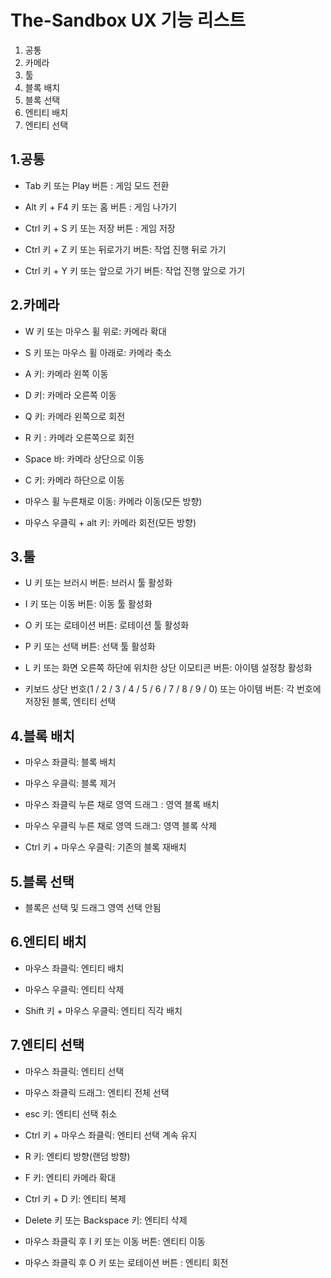 # The-Sandbox UX 기능 리스트

1. 공통
2. 카메라
3. 툴
4. 블록 배치
5. 블록 선택
6. 엔티티 배치
7. 엔티티 선택

## 1.공통

- Tab 키 또는 Play 버튼 : 게임 모드 전환

- Alt 키 + F4 키 또는 홈 버튼 : 게임 나가기

- Ctrl 키 + S 키 또는 저장 버튼 : 게임 저장

- Ctrl 키 + Z 키 또는 뒤로가기 버튼: 작업 진행 뒤로 가기

- Ctrl 키 + Y 키 또는 앞으로 가기 버튼: 작업 진행 앞으로 가기

## 2.카메라

- W 키 또는 마우스 휠 위로: 카메라 확대

- S 키 또는 마우스 휠 아래로: 카메라 축소

- A 키: 카메라 왼쪽 이동

- D 키: 카메라 오른쪽 이동

- Q 키: 카메라 왼쪽으로 회전

- R 키 : 카메라 오른쪽으로 회전

- Space 바: 카메라 상단으로 이동

- C 키: 카메라 하단으로 이동

- 마우스 휠 누른채로 이동: 카메라 이동(모든 방향)

- 마우스 우클릭 + alt 키: 카메라 회전(모든 방향)

## 3.툴

- U 키 또는 브러시 버튼: 브러시 툴 활성화

- I 키 또는 이동 버튼: 이동 툴 활성화

- O 키 또는 로테이션 버튼: 로테이션 툴 활성화

- P 키 또는 선택 버튼: 선택 툴 활성화

- L 키 또는 화면 오른쪽 하단에 위치한 상단 이모티콘 버튼: 아이템 설정창 활성화

- 키보드 상단 번호(1 / 2 / 3 / 4 / 5 / 6 / 7 / 8 / 9 / 0) 또는 아이템 버튼: 각 번호에 저장된 블록, 엔티티 선택

## 4.블록 배치

- 마우스 좌클릭: 블록 배치

- 마우스 우클릭: 블록 제거

- 마우스 좌클릭 누른 채로 영역 드래그 : 영역 블록 배치

- 마우스 우클릭 누른 채로 영역 드래그: 영역 블록 삭제

- Ctrl 키 + 마우스 우클릭: 기존의 블록 재배치

## 5.블록 선택

- 블록은 선택 및 드래그 영역 선택 안됨

## 6.엔티티 배치

- 마우스 좌클릭: 엔티티 배치

- 마우스 우클릭: 엔티티 삭제

- Shift 키 + 마우스 우클릭: 엔티티 직각 배치

## 7.엔티티 선택

- 마우스 좌클릭: 엔티티 선택

- 마우스 좌클릭 드래그: 엔티티 전체 선택

- esc 키: 엔티티 선택 취소

- Ctrl 키 + 마우스 좌클릭: 엔티티 선택 계속 유지

- R 키: 엔티티 방향(랜덤 방향)

- F 키: 엔티티 카메라 확대

- Ctrl 키 + D 키: 엔티티 복제

- Delete 키 또는 Backspace 키: 엔티티 삭제

- 마우스 좌클릭 후 I 키 또는 이동 버튼: 엔티티 이동

- 마우스 좌클릭 후 O 키 또는 로테이션 버튼 : 엔티티 회전

